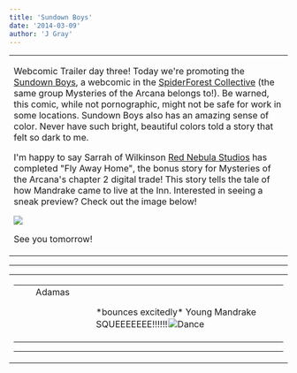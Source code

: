 ```yaml
---
title: 'Sundown Boys'
date: '2014-03-09'
author: 'J Gray'
---
```


<div>
<!-- Main content here -->
<table border="0" class="post"><tbody><tr><td>
   
   <div class="post_body">
       <p>Webcomic Trailer day three! Today we're promoting the<a href="https://www.comic-rocket.com/explore/the-sundown-boys/" target="_blank"> Sundown Boys</a>, a webcomic in the <a href="http://www.spiderforest.com/" target="_blank">SpiderForest Collective</a> (the same group Mysteries of the Arcana belongs to!). Be warned, this comic, while not pornographic, might not be safe for work in some locations. Sundown Boys also has an amazing sense of color. Never have such bright, beautiful colors told a story that felt so dark to me.</p><p>I'm happy to say Sarrah of Wilkinson <a href="http://www.rednebulastudios.com/" target="_blank">Red Nebula Studios</a> has completed "Fly Away Home", the bonus story for Mysteries of the Arcana's chapter 2 digital trade! This story tells the tale of how Mandrake came to live at the Inn. Interested in seeing a sneak preview? Check out the image below!</p><p><img src="/pics/abe3028baf49d0a9b7cb53743cb4fce2.jpg"></p><p>See you tomorrow!</p>
   </div>
   </td></tr>
   </tbody></table><hr><table style="width:100%; border:0;" class="comment_table"><tbody><tr><td width="100%"><a name=""> </a><div style="width:100%;" class="comment"><table border="0" width="100%"><tbody><tr><td align="center" valign="top" width="125">
<span class="comment_title"><center>Adamas<br></center><a name="1281">&nbsp;</a></span><br>
<center><img src="https://www.gravatar.com/avatar.php?gravatar_id=63b5da7dbecbf4a2fac891b8f15ccbc4&amp;default=http%3A%2F%2Fmysteriesofthearcana.com%2Ftemplates%2Fmain%2Fimages%2Favatar.gif&amp;size=80&amp;rating=g" border="0" alt=""></center>
</td>
<td valign="top">


<p class="comment_text"> </p><p class="comment_text"><br> *bounces excitedly* Young Mandrake SQUEEEEEEE!!!!!!<img alt=" Dance " src="/smilies/dkdance.gif" border="0" vspace="2" hspace="2"><br></p>
 

</td></tr></tbody></table>
<hr></div></td></tr></tbody></table>
<!-- End main content -->
              </div>

